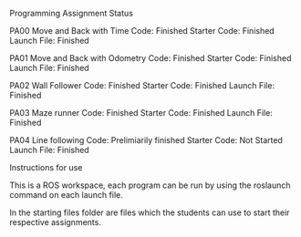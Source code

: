 Programming Assignment Status

PA00 Move and Back with Time
Code: Finished
Starter Code: Finished
Launch File: Finished

PA01 Move and Back with Odometry
Code: Finished
Starter Code: Finished
Launch File: Finished

PA02 Wall Follower
Code: Finished
Starter Code: Finished
Launch File: Finished

PA03 Maze runner
Code: Finished
Starter Code: Finished
Launch File: Finished

PA04 Line following
Code: Prelimiarily finished
Starter Code: Not Started
Launch File: Finished

Instructions for use

This is a ROS workspace, each program can be run by using the roslaunch command on each launch file.

In the starting files folder are files which the students can use to start their respective assignments.